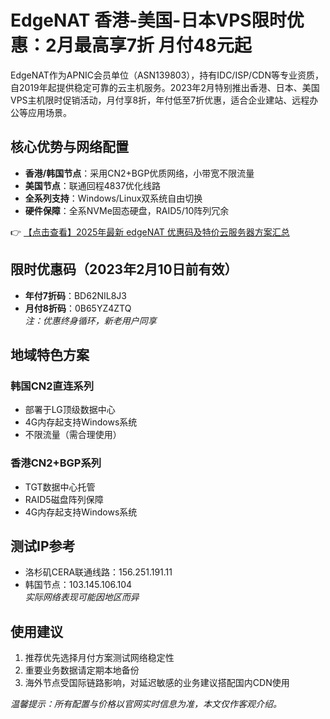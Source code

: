 # EdgeNAT 香港-美国-日本VPS限时优惠：2月最高享7折 月付48元起

EdgeNAT作为APNIC会员单位（ASN139803），持有IDC/ISP/CDN等专业资质，自2019年起提供稳定可靠的云主机服务。2023年2月特别推出香港、日本、美国VPS主机限时促销活动，月付享8折，年付低至7折优惠，适合企业建站、远程办公等应用场景。

## 核心优势与网络配置
- **香港/韩国节点**：采用CN2+BGP优质网络，小带宽不限流量
- **美国节点**：联通回程4837优化线路
- **全系列支持**：Windows/Linux双系统自由切换
- **硬件保障**：全系NVMe固态硬盘，RAID5/10阵列冗余

👉 [【点击查看】2025年最新 edgeNAT 优惠码及特价云服务器方案汇总](https://bit.ly/edgenat)

## 限时优惠码（2023年2月10日前有效）
- **年付7折码**：BD62NIL8J3  
- **月付8折码**：0B65YZ4ZTQ  
*注：优惠终身循环，新老用户同享*

## 地域特色方案
### 韩国CN2直连系列
- 部署于LG顶级数据中心
- 4G内存起支持Windows系统
- 不限流量（需合理使用）

### 香港CN2+BGP系列
- TGT数据中心托管
- RAID5磁盘阵列保障
- 4G内存起支持Windows系统

## 测试IP参考
- 洛杉矶CERA联通线路：156.251.191.11  
- 韩国节点：103.145.106.104  
*实际网络表现可能因地区而异*

## 使用建议
1. 推荐优先选择月付方案测试网络稳定性
2. 重要业务数据请定期本地备份
3. 海外节点受国际链路影响，对延迟敏感的业务建议搭配国内CDN使用

*温馨提示：所有配置与价格以官网实时信息为准，本文仅作客观介绍。*